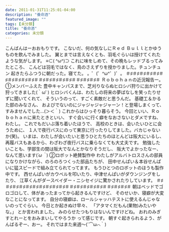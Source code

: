 ```yaml
---
date: 2011-01-31T11:25:01-04:00
description: "養命酒"
featured_image: ""
tags: [未分類]
title: "養命酒"
categories: 未分類
---
```


こんばんはーおおもりです。
こないだ、何の気なしにＲｅｄ Ｂｕｌｌとかゆうものを飲んでみました。
翼とまでは言えなくとも、羽毛ぐらいは授けてくれたような気がします。
≡⊂( ^ω^)⊃
これに味をしめて、その晩もレッドブるってみたところ、
こんどは羽毛ではなく、鳥のさえずりを授かりました。チュンチュン
起きたらふつうに朝だった。寝てた。
。゜(゜^ω^゜)゜。
＃♯＃♯＃♯＃♯＃♯＃♯＃♯＃♯＃♯＃♯＃＃♯＃♯＃♯＃♯＃♯＃＃♯＃♯＃♯＃
Ｒｏｂｏｈａｎの近況報告ー。
①メンバーふえた
豊中キャンパスまで、芝刈りならぬヒロシバ狩りに出かけて狩ってきました(｀ω′ )
ヒロシバくんは、わたしの将来の夢ばなしを笑ったりせずに聞いてくれて、
そういうのって、すごく素敵だと思うんだ。
基礎工＆かるた部のみなさん、
およびでないのにジャジャジャジャーン！と登場しまくって、すみませんでした…(＞＜｀)
これからはひっそり暮らそう。
今回といい、Ｒｏｂｏｈａｎに来たときといい、
すぐ会いに行く癖をなおさないとダメですね、わたし。
これでもだいぶ落ち着いたほうで、
高校のときは、会いたいひとに会うために、
１人で夜行バスにのって東京に行ったりしてました。バカじゃないか(笑)。
いまは、わたしが会いたいと思うひとたちのほとんどは阪大にいるし、
再履バスもあるから、わざわざ夜行バスに乗らなくても大丈夫です。
勉強したいことも、学部生の間は阪大でなんとかなりそうだし、
阪大でよかったなー、なんて思います(*´ω｀*)
②ロボット絶賛製作中
わたしがアルバトロスさんの部員になりかけながら、のろのろつくった部品たちが、
田中せんぱい＆本谷せんぱいに猛スピードで組み立てられてってます。
もうひとつのロボットのほうも製作中です。
西せんぱいがカウベルを叩いたり、中津せんぱいがダウンジングをしたり、
江草くんがダースベイダー・ニシセイジに驚かされたりしています。
＃♯＃♯＃♯＃♯＃♯＃♯＃♯＃♯＃♯＃♯＃＃♯＃♯＃♯＃♯＃♯＃＃♯＃♯＃♯＃
朝はベッドでゴロゴロして、体があったまってから起きるんですけど、
そのせいか、寝癖が大変なことになってます。
自分の寝癖は、ロールシャッハテストに使えるんじゃないのってぐらい。
今日とか起きぬけ早々、
「アタマくだもん(果物)みたいやな。」
とか言われました。
みのらせたつもりはないんですけどね。
おれのみぎすとれーとをおみまいしてやろうか
って感じです。
朝すぐ起きられるよう、がんばるぞー、おー。
それではまた来週～(´⌒ω⌒｀)
